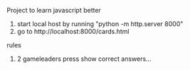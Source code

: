 Project to learn javascript better

1. start local host by running "python -m http.server 8000"
2. go to http://localhost:8000/cards.html

rules
1. 2 gameleaders press show correct answers...
